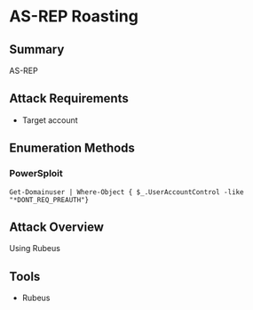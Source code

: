 # AS-REP Roasting
## Summary
AS-REP
## Attack Requirements
- Target account
## Enumeration Methods
### PowerSploit
```
Get-Domainuser | Where-Object { $_.UserAccountControl -like "*DONT_REQ_PREAUTH"}
```
## Attack Overview
Using Rubeus
## Tools
- Rubeus
